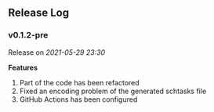 ## Release Log

### **v0.1.2-pre**

Release on *2021-05-29 23:30*

**Features**

1. Part of the code has been refactored
2. Fixed an encoding problem of the generated schtasks file
3. GitHub Actions has been configured
